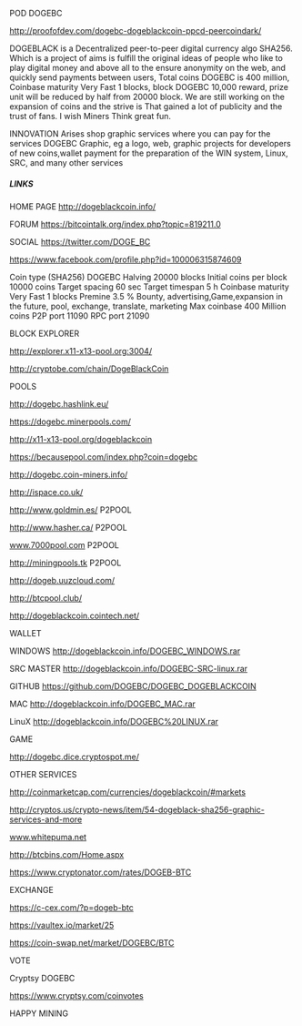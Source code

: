 POD DOGEBC

http://proofofdev.com/dogebc-dogeblackcoin-ppcd-peercoindark/


﻿DOGEBLACK is a Decentralized peer-to-peer digital currency algo SHA256. Which is a project of aims is fulfill the original ideas of people who like to play digital money 
and above all to the ensure anonymity on the web, and quickly send payments between users, Total coins DOGEBC is 400 million, Coinbase maturity Very Fast 1 blocks,
block DOGEBC 10,000 reward, prize unit will be reduced by half from 20000 block. We are still working on the expansion of coins and the strive is That gained a lot of publicity 
and the trust of fans. I wish Miners Think great fun.

INNOVATION
Arises shop graphic services where you can pay for the services DOGEBC Graphic, eg a logo, web, graphic projects for developers of new coins,wallet payment for the preparation of the WIN system, Linux, SRC, and many other services



##### LINKS #####

HOME PAGE
http://dogeblackcoin.info/

FORUM
https://bitcointalk.org/index.php?topic=819211.0

SOCIAL
https://twitter.com/DOGE_BC

https://www.facebook.com/profile.php?id=100006315874609

Coin type (SHA256) DOGEBC
Halving
20000 blocks
Initial coins per block
10000 coins
Target spacing
60 sec
Target timespan 
5 h
Coinbase maturity
Very Fast 1 blocks
Premine 3.5 %
Bounty, advertising,Game,expansion in the future, pool, exchange, translate, marketing
Max coinbase
400 Million coins
P2P port 11090
RPC port 21090



BLOCK EXPLORER

http://explorer.x11-x13-pool.org:3004/

http://cryptobe.com/chain/DogeBlackCoin

POOLS

http://dogebc.hashlink.eu/

https://dogebc.minerpools.com/

http://x11-x13-pool.org/dogeblackcoin

https://becausepool.com/index.php?coin=dogebc

http://dogebc.coin-miners.info/

http://ispace.co.uk/

http://www.goldmin.es/ P2POOL

http://www.hasher.ca/ P2POOL

www.7000pool.com P2POOL

http://miningpools.tk P2POOL

http://dogeb.uuzcloud.com/

http://btcpool.club/

http://dogeblackcoin.cointech.net/


WALLET

WINDOWS http://dogeblackcoin.info/DOGEBC_WINDOWS.rar

SRC MASTER http://dogeblackcoin.info/DOGEBC-SRC-linux.rar

GITHUB https://github.com/DOGEBC/DOGEBC_DOGEBLACKCOIN

MAC http://dogeblackcoin.info/DOGEBC_MAC.rar

LinuX http://dogeblackcoin.info/DOGEBC%20LINUX.rar

GAME

http://dogebc.dice.cryptospot.me/

OTHER SERVICES

http://coinmarketcap.com/currencies/dogeblackcoin/#markets

http://cryptos.us/crypto-news/item/54-dogeblack-sha256-graphic-services-and-more

www.whitepuma.net

http://btcbins.com/Home.aspx

https://www.cryptonator.com/rates/DOGEB-BTC



EXCHANGE

https://c-cex.com/?p=dogeb-btc

https://vaultex.io/market/25

https://coin-swap.net/market/DOGEBC/BTC

VOTE

Cryptsy DOGEBC

https://www.cryptsy.com/coinvotes


HAPPY MINING


